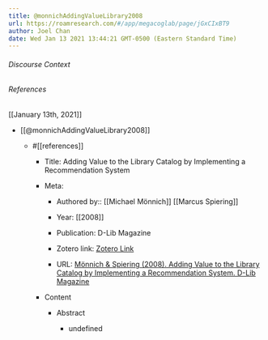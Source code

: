 ```yaml
---
title: @monnichAddingValueLibrary2008
url: https://roamresearch.com/#/app/megacoglab/page/jGxCIxBT9
author: Joel Chan
date: Wed Jan 13 2021 13:44:21 GMT-0500 (Eastern Standard Time)
---
```




###### Discourse Context



###### References

[[January 13th, 2021]]

- [[@monnichAddingValueLibrary2008]]

    - #[[references]]

        - Title: Adding Value to the Library Catalog by Implementing a Recommendation System

        - Meta:

            - Authored by:: [[Michael Mönnich]] [[Marcus Spiering]]

            - Year: [[2008]]

            - Publication: D-Lib Magazine

            - Zotero link: [Zotero Link](zotero://select/items/1_8A4GRI2A)

            - URL: [Mönnich & Spiering (2008). Adding Value to the Library Catalog by Implementing a Recommendation System. D-Lib Magazine](http://www.dlib.org/dlib/may08/monnich/05monnich.html)

        - Content

            - Abstract

                - undefined
